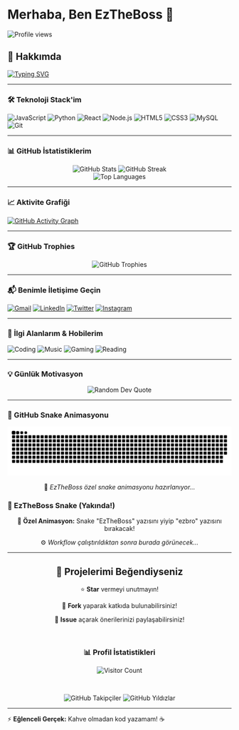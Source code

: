 # Merhaba, Ben EzTheBoss 👋

![Profile views](https://komarev.com/ghpvc/?username=jokerizm3169&label=Profil%20görüntülenme&color=0e75b6&style=flat)

## 🚀 Hakkımda

[![Typing SVG](https://readme-typing-svg.herokuapp.com?font=Fira+Code&size=25&pause=1000&color=79FF97&center=true&vCenter=true&width=600&lines=Full+Stack+Developer+💻;Modern+uygulamalar+geliştiriyorum+🚀;Birlikte+harika+şeyler+yapalım+💡)](https://git.io/typing-svg)

---

### 🛠️ Teknoloji Stack'im

![JavaScript](https://img.shields.io/badge/JavaScript-F7DF1E?style=for-the-badge&logo=javascript&logoColor=black)
![Python](https://img.shields.io/badge/Python-3776AB?style=for-the-badge&logo=python&logoColor=white)
![React](https://img.shields.io/badge/React-20232A?style=for-the-badge&logo=react&logoColor=61DAFB)
![Node.js](https://img.shields.io/badge/Node.js-43853D?style=for-the-badge&logo=node.js&logoColor=white)
![HTML5](https://img.shields.io/badge/HTML5-E34F26?style=for-the-badge&logo=html5&logoColor=white)
![CSS3](https://img.shields.io/badge/CSS3-1572B6?style=for-the-badge&logo=css3&logoColor=white)
![MySQL](https://img.shields.io/badge/MySQL-00000F?style=for-the-badge&logo=mysql&logoColor=white)
![Git](https://img.shields.io/badge/Git-F05032?style=for-the-badge&logo=git&logoColor=white)

---

### 📊 GitHub İstatistiklerim

<div align="center">
  <img src="https://github-readme-stats.vercel.app/api?username=jokerizm3169&show_icons=true&theme=react&bg_color=0D1117&title_color=79ff97&text_color=ffffff" alt="GitHub Stats" />
  
  <img src="https://github-readme-streak-stats.herokuapp.com?user=jokerizm3169&theme=dark&background=0D1117&border=0D1117" alt="GitHub Streak" />
</div>

<div align="center">
  <img src="https://github-readme-stats.vercel.app/api/top-langs/?username=jokerizm3169&layout=compact&theme=react&bg_color=0D1117&border_color=0D1117&title_color=79ff97&text_color=ffffff" alt="Top Languages" />
</div>

---

### 📈 Aktivite Grafiği

[![GitHub Activity Graph](https://github-readme-activity-graph.vercel.app/graph?username=jokerizm3169&theme=react-dark&bg_color=0D1117&color=79ff97&line=79ff97&point=ffffff)](https://github.com/ashutosh00710/github-readme-activity-graph)

---

### 🏆 GitHub Trophies

<div align="center">
  <img src="https://github-profile-trophy.vercel.app/?username=jokerizm3169&theme=darkhub&no-frame=true&margin-w=15" alt="GitHub Trophies" />
</div>

---

### 📬 Benimle İletişime Geçin

[![Gmail](https://img.shields.io/badge/Gmail-333?style=for-the-badge&logo=gmail&logoColor=red)](mailto:EMAIL_ADRESINIZ)
[![LinkedIn](https://img.shields.io/badge/LinkedIn-333?style=for-the-badge&logo=linkedin&logoColor=0e76a8)](https://linkedin.com/in/LINKEDIN_KULLANICI_ADINIZ)
[![Twitter](https://img.shields.io/badge/Twitter-333?style=for-the-badge&logo=twitter&logoColor=1da1f2)](https://twitter.com/TWITTER_KULLANICI_ADINIZ)
[![Instagram](https://img.shields.io/badge/Instagram-333?style=for-the-badge&logo=instagram&logoColor=e4405f)](https://instagram.com/INSTAGRAM_KULLANICI_ADINIZ)

---

### 🎯 İlgi Alanlarım & Hobilerim

![Coding](https://img.shields.io/badge/Coding-FF4500?style=for-the-badge&logo=visual-studio-code&logoColor=white)
![Music](https://img.shields.io/badge/Music-FF4500?style=for-the-badge&logo=spotify&logoColor=white)
![Gaming](https://img.shields.io/badge/Gaming-7289DA?style=for-the-badge&logo=steam&logoColor=white)
![Reading](https://img.shields.io/badge/Reading-32CD32?style=for-the-badge&logo=goodreads&logoColor=white)

---

### 💡 Günlük Motivasyon

<div align="center">
  <img src="https://quotes-github-readme.vercel.app/api?type=horizontal&theme=dark" alt="Random Dev Quote" />
</div>

---

### 🐍 GitHub Snake Animasyonu

<div align="center">

![Snake animation](https://raw.githubusercontent.com/platane/platane/output/github-contribution-grid-snake.svg)

<p>🔧 <em>EzTheBoss özel snake animasyonu hazırlanıyor...</em></p>

</div>

### 🎯 EzTheBoss Snake (Yakında!)

<div align="center">

<p>🐍 <strong>Özel Animasyon:</strong> Snake "EzTheBoss" yazısını yiyip "ezbro" yazısını bırakacak!</p>
<p>⚙️ <em>Workflow çalıştırıldıktan sonra burada görünecek...</em></p>

</div>

---

<div align="center">
  <h2>🌟 Projelerimi Beğendiyseniz</h2>
  <p>⭐ <strong>Star</strong> vermeyi unutmayın!</p>
  <p>🔄 <strong>Fork</strong> yaparak katkıda bulunabilirsiniz!</p>
  <p>💬 <strong>Issue</strong> açarak önerilerinizi paylaşabilirsiniz!</p>
  
  <br>
  
  <h3>📊 Profil İstatistikleri</h3>
  
![Visitor Count](https://profile-counter.glitch.me/jokerizm3169/count.svg)
  
  <br>
  
![GitHub Takipçiler](https://img.shields.io/github/followers/jokerizm3169?label=Takipçiler&style=social) ![GitHub Yıldızlar](https://img.shields.io/github/stars/jokerizm3169?affiliations=OWNER&style=social)

</div>

---

⚡ **Eğlenceli Gerçek:** Kahve olmadan kod yazamam! ☕
